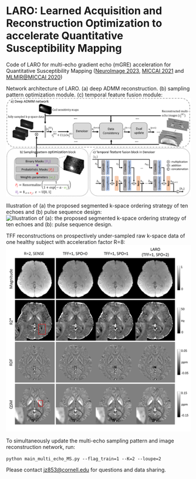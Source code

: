 # LARO: Learned Acquisition and Reconstruction Optimization to accelerate Quantitative Susceptibility Mapping
Code of LARO for multi-echo gradient echo (mGRE) acceleration for Quantitative Susceptibility Mapping ([NeuroImage 2023](https://www.sciencedirect.com/science/article/pii/S1053811923000356), [MICCAI 2021](https://link.springer.com/chapter/10.1007/978-3-030-87231-1_23) and [MLMIR@MICCAI 2020](https://link.springer.com/chapter/10.1007/978-3-030-61598-7_9))

Network architecture of LARO. (a) deep ADMM reconstruction. (b) sampling pattern optimization module. (c) temporal feature fusion module:
![Network architecture of LARO. (a): deep ADMM reconstruction. (b): sampling pattern optimization module. (c): temporal feature fusion module.](https://raw.githubusercontent.com/Jinwei1209/LARO-QSM/main/figures/figure1.png)

Illustration of (a) the proposed segmented k-space ordering strategy of ten echoes and (b) pulse sequence design:
![Illustration of (a): the proposed segmented k-space ordering strategy of ten echoes and (b): pulse sequence design.](https://raw.githubusercontent.com/Jinwei1209/LARO-QSM/main/figures/figure2.png)

TFF reconstructions on prospectively under-sampled raw k-space data of one healthy subject with acceleration factor R=8:
![TFF reconstructions on prospectively under-sampled raw k-space data of one healthy subject with acceleration factor R=8.](https://raw.githubusercontent.com/Jinwei1209/LARO-QSM/main/figures/figure7.png)


To simultaneously update the multi-echo sampling pattern and image reconstruction network, run:

```python main_multi_echo_MS.py --flag_train=1 --K=2 --loupe=2```

Please contact jz853@cornell.edu for questions and data sharing. 

